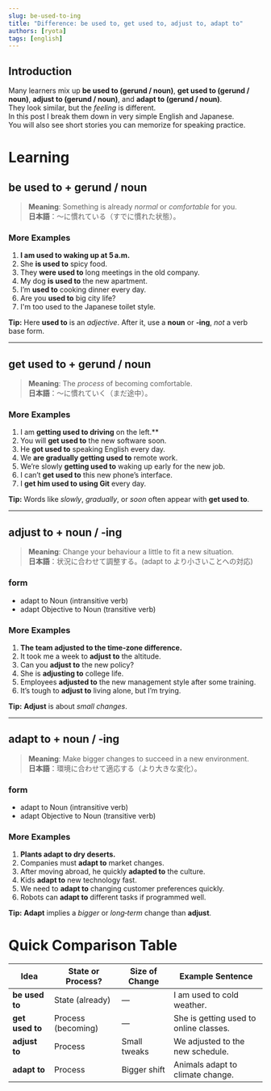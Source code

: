 ```yaml
---
slug: be-used-to-ing
title: "Difference: be used to, get used to, adjust to, adapt to"
authors: [ryota]
tags: [english]
---
```


## Introduction

Many learners mix up **be used to (gerund / noun)**, **get used to (gerund / noun)**, **adjust to (gerund / noun)**, and **adapt to (gerund / noun)**.  
They look similar, but the _feeling_ is different.  
In this post I break them down in very simple English and Japanese.  
You will also see short stories you can memorize for speaking practice.

<!-- truncate -->

# Learning

## be used to + gerund / noun

> **Meaning**: Something is already _normal_ or _comfortable_ for you.  
> **日本語**：〜に慣れている（すでに慣れた状態）。

### More Examples

1. **I am used to waking up at 5 a.m.**
2. She **is used to** spicy food.
3. They **were used to** long meetings in the old company.
4. My dog **is used to** the new apartment.
5. I’m **used to** cooking dinner every day.
6. Are you **used to** big city life?
7. I'm too used to the Japanese toilet style.

**Tip:** Here **used to** is an _adjective_. After it, use a **noun** or **‑ing**, _not_ a verb base form.

---

## get used to + gerund / noun

> **Meaning**: The _process_ of becoming comfortable.  
> **日本語**：〜に慣れていく（まだ途中）。

### More Examples

1. I am **getting used to driving** on the left.\*\*
2. You will **get used to** the new software soon.
3. He **got used to** speaking English every day.
4. We **are gradually getting used to** remote work.
5. We’re slowly **getting used to** waking up early for the new job.
6. I can’t **get used to** this new phone’s interface.
7. I **get him used to using Git** every day.

**Tip:** Words like _slowly_, _gradually_, or _soon_ often appear with **get used to**.

---

## adjust to + noun / ‑ing

> **Meaning**: Change your behaviour a little to fit a new situation.  
> **日本語**：状況に合わせて調整する。(adapt to より小さいことへの対応)

### form

- adapt to Noun (intransitive verb)
- adapt Objective to Noun (transitive verb)

### More Examples

1. **The team adjusted to the time‑zone difference.**
2. It took me a week to **adjust to** the altitude.
3. Can you **adjust to** the new policy?
4. She is **adjusting to** college life.
5. Employees **adjusted to** the new management style after some training.
6. It’s tough to **adjust to** living alone, but I’m trying.

**Tip:** **Adjust** is about _small changes_.

---

## adapt to + noun / ‑ing

> **Meaning**: Make bigger changes to succeed in a new environment.  
> **日本語**：環境に合わせて適応する（より大きな変化）。

### form

- adapt to Noun (intransitive verb)
- adapt Objective to Noun (transitive verb)

### More Examples

1. **Plants adapt to dry deserts.**
2. Companies must **adapt to** market changes.
3. After moving abroad, he quickly **adapted to** the culture.
4. Kids **adapt to** new technology fast.
5. We need to **adapt to** changing customer preferences quickly.
6. Robots can **adapt to** different tasks if programmed well.

**Tip:** **Adapt** implies a _bigger_ or _long‑term_ change than **adjust**.

# Quick Comparison Table

| Idea            | State or Process?  | Size of Change | Example Sentence                       |
| --------------- | ------------------ | -------------- | -------------------------------------- |
| **be used to**  | State (already)    | —              | I am used to cold weather.             |
| **get used to** | Process (becoming) | —              | She is getting used to online classes. |
| **adjust to**   | Process            | Small tweaks   | We adjusted to the new schedule.       |
| **adapt to**    | Process            | Bigger shift   | Animals adapt to climate change.       |
